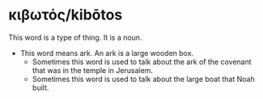 # κιβωτός/kibōtos
This word is a type of thing. It is a noun.
* This word means ark. An ark is a large wooden box.
    * Sometimes this word is used to talk about the ark of the covenant that was in the temple in Jerusalem.
    * Sometimes this word is used to talk about the large boat that Noah built.

